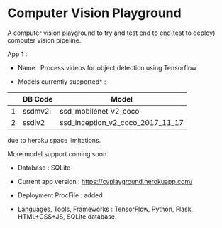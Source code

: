 # Computer Vision Playground
A computer vision playground to try and test end to end(test to deploy) computer vision pipeline. 


App 1 : 

- Name : Process videos for object detection using Tensorflow

- Models currently supported* : 

|                |DB Code                          |Model                         |
|----------------|-------------------------------|-----------------------------|
|1|ssdmv2i            |ssd_mobilenet_v2_coco           |
|2          |ssdiv2            |ssd_inception_v2_coco_2017_11_17           |


due to heroku space limitations.

More model support coming soon.

- Database : SQLite

- Current app version : https://cvplayground.herokuapp.com/

- Deployment ProcFile : added

- Languages, Tools, Frameworks : TensorFlow, Python, Flask, HTML+CSS+JS, SQLite database.


